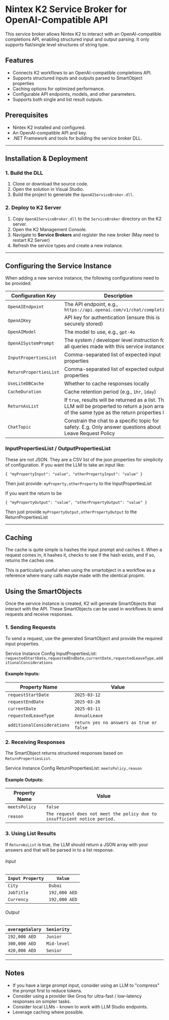 # Nintex K2 Service Broker for OpenAI-Compatible API

This service broker allows Nintex K2 to interact with an OpenAI-compatible completions API, enabling structured input and output parsing.  It only supports flat/single level structures of string type.

## Features
- Connects K2 workflows to an OpenAI-compatible completions API.
- Supports structured inputs and outputs parsed to SmartObject properties
- Caching options for optimized performance.
- Configurable API endpoints, models, and other parameters.
- Supports both single and list result outputs.

## Prerequisites
- Nintex K2 installed and configured.
- An OpenAI-compatible API and key.
- .NET Framework and tools for building the service broker DLL.  

---

## Installation & Deployment

### 1. Build the DLL
1. Clone or download the source code.
2. Open the solution in Visual Studio.
3. Build the project to generate the `OpenAIServiceBroker.dll`.

### 2. Deploy to K2 Server
1. Copy `OpenAIServiceBroker.dll` to the `ServiceBroker` directory on the K2 server.
2. Open the K2 Management Console.
3. Navigate to **Service Brokers** and register the new broker (May need to restart K2 Server)
4. Refresh the service types and create a new instance.

---

## Configuring the Service Instance

When adding a new service instance, the following configurations need to be provided:

| Configuration Key        | Description |
|-------------------------|-------------|
| `OpenAIEndpoint`      | The API endpoint, e.g., `https://api.openai.com/v1/chat/completions` |
| `OpenAIKey`           | API key for authentication (ensure this is securely stored) |
| `OpenAIModel`         | The model to use, e.g., `gpt-4o` |
| `OpenAISystemPrompt`  |  The system / developer level instruction for all queries made with this service instance |
| `InputPropertiesList` | Comma-separated list of expected input properties |
| `ReturnPropertiesList`  | Comma-separated list of expected output properties |
| `UseLiteDBCache`      | Whether to cache responses locally |
| `CacheDuration`       | Cache retention period (e.g., `1hr`, `1day`) |
| `ReturnAsList`        |  If `true`, results will be returned as a list.  The LLM will be properted to return a json array of the same type as the return properties list |
| `ChatTopic`          | Constrain the chat to a specific topic for safety.  E.g. Only answer questions about Leave Request Policy |

### InputPropertiesList / OutputPropertiesList

These are not JSON.  They are a CSV list of the json properties for simplicity of configuration.  If you want the LLM to take an input like:

`{
    "myPropertyInput": "value",
    "otherPropertyInput": "value"
}`

Then just provide: `myProperty,otherProperty` to the InputPropertiesList

If you want the return to be

`{
    "myPropertyOutput": "value",
    "otherPropertyOutput": "value"
}`

Then just provide `myPropertyOutput,otherPropertyOutput` to the ReturnPropertiesList

---

## Caching

The cache is quite simple is hashes the input prompt and caches it.  When a request comes in, it hashes it, checks to see if the hash exists, and if so, returns the caches one.

This is particularly useful when using the smartobject in a workflow as a reference where many calls maybe made with the identical propmt.

## Using the SmartObjects

Once the service instance is created, K2 will generate SmartObjects that interact with the API. These SmartObjects can be used in workflows to send requests and receive responses.

### **1. Sending Requests**
To send a request, use the generated SmartObject and provide the required input properties.

Service Instance Config InputPropertiesList: `requestedStartDate,requestedEndDate,currentDate,requestedLeaveType,additionalConsiderations`

#### Example Inputs:
| Property Name          | Value |
|------------------------|-------------|
| `requestStartDate`    | `2025-03-12` |
| `requestEndDate`      | `2025-03-26` |
| `currentDate`        | `2025-03-11` |
| `requestedLeaveType`  | `AnnualLeave` |
| `additionalConsiderations` | `return yes no answers as true or false` |

### **2. Receiving Responses**
The SmartObject returns structured responses based on `ReturnPropertiesList`.

Service Instance Config ReturnPropertiesList: `meetsPolicy,reason`

#### Example Outputs:
| Property Name  | Value |
|---------------|-----------------|
| `meetsPolicy` | `false` |
| `reason`      | `The request does not meet the policy due to insufficient notice period.` |

### **3. Using List Results**
If `ReturnAsList` is true, the LLM should return a JSON array with your answers and that will be parsed in to a list response.
###### Input
| `Input Property` | `Value` |
|---------------|------ |
| `City` | `Dubai` |
| `JobTitle`| `192,000 AED` |
| `Currency`|`192,000 AED` |

###### Output
| `averageSalary` | `Seniority` |
|-----------------|------------|
| `192,000 AED`  | `Junior` |
| `300,000 AED`  | `Mid-level` |
| `420,000 AED`  | `Senior` |

---
## Notes

- If you have a large prompt input, consider using an LLM to "compress" the prompt first to reduce tokens.
- Consider using a provider like Groq for ultra-fast / low-latency responses on simpler tasks.
- Consider local LLMs - known to work with LLM Studio endpoints.
- Leverage caching where possible.


